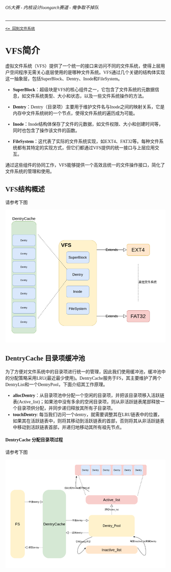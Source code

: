 <font face="Ubuntu  Mono">

###### OS大赛 - 内核设计loongarch赛道 - 俺争取不掉队

---------------------------------------------

[ `<= 回到文件系统`](../fs.md)

# VFS简介 


虚拟文件系统（VFS）提供了一个统一的接口来访问不同的文件系统，使得上层用户空间程序无需关心底层使用的是哪种文件系统。VFS通过几个关键的结构体实现这一抽象层，包括SuperBlock、Dentry、Inode和FileSystem。

- **SuperBlock**：超级块是VFS的核心组件之一，它包含了文件系统的元数据信息，如文件系统类型、大小和状态，以及一些文件系统操作的方法。

- **Dentry**：Dentry（目录项）主要用于维护文件名与Inode之间的映射关系，它是内存中文件系统树的一个节点，使得文件系统的遍历成为可能。

- **Inode**：Inode结构体保存了文件的元数据，如文件权限、大小和创建时间等，同时也包含了操作该文件的函数。

- **FileSystem**：这代表了实际的文件系统实现，如EXT4、FAT32等。每种文件系统都有其特定的实现方式，但它们都通过VFS提供的统一接口与上层应用交互。

通过这些组件的协同工作，VFS能够提供一个高效且统一的文件操作接口，简化了文件系统的管理和使用。

## VFS结构概述 
请参考下图

![](../img/vfs_arch.png)

## DentryCache 目录项缓冲池

为了方便对文件系统中的目录项进行统一的管理，因此我们使用缓冲池，缓冲池中的分配策略采用LRU(最近最少使用)。DentryCache服务于FS，其主要维护了两个DentryList和一个DentryPool，下面介绍其工作原理。 
- **allocDentry**：从目录项池中分配一个空闲的目录项，并把该目录项移入活跃链表(Active_list)；如果池中没有多余的空闲目录项，则从非活跃链表尾部释放一个目录项供分配，并同步递归释放其所有子目录项。
- **touchDentry**: 每当我们访问一个dentry，就需要调整其在LRU链表中的位置，如果其在活跃链表中，则将其移动到活跃链表的首部，否则将其从非活跃链表中移动到活跃链表首部，并递归地移动其所有祖先节点。

#### DentryCache 分配目录项过程
请参考下图 

![](../img/dentryPoolAllocate.png)




